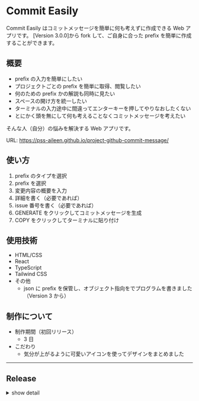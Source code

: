 <!-- ![Commit Easily](_project/images/image-screen.jpg) -->

# Commit Easily

Commit Easily はコミットメッセージを簡単に何も考えずに作成できる Web アプリです。
[Version 3.0.0]から fork して、ご自身に合った prefix を簡単に作成することができます。

## 概要

- prefix の入力を簡単にしたい
- プロジェクトごとの prefix を簡単に取得、閲覧したい
- 何のための prefix かの解説も同時に見たい
- スペースの開け方を統一したい
- ターミナルの入力途中に間違ってエンターキーを押してやりなおしたくない
- とにかく頭を無にして何も考えることなくコミットメッセージを考えたい

そんな人（自分）の悩みを解決する Web アプリです。

URL: https://pss-aileen.github.io/project-github-commit-message/

## 使い方

1. prefix のタイプを選択
1. prefix を選択
1. 変更内容の概要を入力
1. 詳細を書く（必要であれば）
1. issue 番号を書く（必要であれば）
1. GENERATE をクリックしてコミットメッセージを生成
1. COPY をクリックしてターミナルに貼り付け

## 使用技術

- HTML/CSS
- React
- TypeScript
- Tailwind CSS
- その他
  - json に prefix を保管し、オブジェクト指向をでプログラムを書きました（Version 3 から）

## 制作について

- 制作期間（初回リリース）
  - 3 日
- こだわり
  - 気分が上がるように可愛いアイコンを使ってデザインをまとめました

---

## Release

<details>

<summary>show detail</summary>

- **[Version 4.0.0] 2024/09/07**
  - 改修
    - React で全面的に改修
    - git コマンドの生成を廃止 -> GitHub Desktop 用のメッセージ生成に変更
- **[Version 3.0.2] 2024/03/23**
  - 修正
    - NORMAL の PREFIX を変更
- **[Version 3.0.1] 2024/03/10**
  - 修正
    - TYPE PRACTICE PROJECT に WATCH を追加
      - Udemy 講座を視聴して、見た動画ごとにコミットする場合の prefix
- **[Version 3.0.0] 2024/02/24**
  - 内部構造作り替え
    - オブジェクト指向でプログラムを組み直し
    - prefix の情報を json で管理するように変更
- **[Version 2.0.7] 2024/01/30**
  - 修正
    - 選択肢にアイコン追加
    - PAIZA の選択肢の順番変更
- **[Version 2.0.6]**
  - skip
- **[Version 2.0.5] 2024/01/03**
  - 新機能
    - ダークモードに対応
  - 修正
    - RELEASE、NEW の時、SUBJECT を自動的に出力
- **[Version 2.0.4] 2024/01/01**
  - 修正
    - UPDATE の日付を 2411→240101 になるよう変更
- **[Version 2.0.3] 2023/12/23**
  - 修正
    - UPDATE の自動日付を 20231223 から 231223 になるように変更
- **[Version 2.0.2] 2023/12/22**
  - 新機能
    - prefix で UPDATE を選んだ時、日付が自動で SUBJECT に入るようにした
- **[Version 2.0.1] 2023/12/17**
  - 新機能
    - リセットボタン: 自分のインターネット回線が遅くでリロードして書いた内容を消していると面倒だったので、リセットボタンを作成
  - practice-project 用の prefix の追加
- **[Version 2.0.0] 2023/12/13**
  - 新機能
    - プロジェクトごとに prefix を切り替えられる機能を追加
  - 修正
    - prefix が複数選択できる問題を解決（HTML の Select から multiple を削除）
- **[Version 1.0.0] 2023/12/03**

</details>
